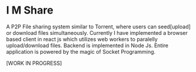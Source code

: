 # I M Share

A P2P File sharing system similar to Torrent, where users can seed[upload] or download files simultaneously. Currently I have implemented a browser based client in react js which utilizes web workers to paralelly upload/download files. Backend is implemented in Node Js. Entire application is powered by the magic of Socket Programming.

[WORK IN PROGRESS]
